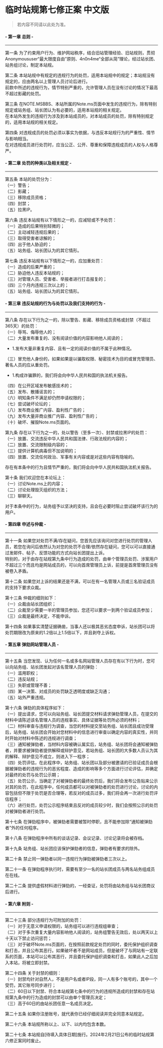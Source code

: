 # 临时站规第七修正案 中文版
> 若内容不同请以此处为准。

#### - 第一章 总则 -

---

第一条 为了约束用户行为、维护网站秩序，结合旧站管理经验、旧站规则，贯彻Anonymoususer“最大限度自由”原则、4n0n4me“全部从简”理论，经过站长团、站务组讨论，制定本站规。

第二条 本站站规中有规定的违规行为的处罚，适用本站规中的规定；本站规没有规定的，应由两名以上管理人员讨论后进行。<br>
前款中所述的违规行为，情节特别严重的，允许管理人员在没有讨论的情况下最高不超过影藏的处罚。

第三条 在NOTE.MSBBS、本站所属的Note.ms页面中发生的违规行为，除有特别规定或站务组、站长团认为有必要的，适用本站规的相关规定。<br>
在本站外发生的违规行为涉及到本站成员的，对本站成员的处罚，除有特别规定的，适用本站规的相关规定。

第四条 对违规成员的处罚必须以事实为依据，与违反本站规行为的严重性、情节与影响相当。<br>
在对违规成员进行处罚时，应当公正、公开、尊重和保障违规成员的人权与人格尊严。



#### - 第二章 处罚的种类以及相关规定 -

---

第五条 本站的处罚分为：<br>
（一）警告；<br>
（二）影藏；<br>
（三）移除成员资格；<br>
（四）封禁；<br>
（五）拉黑IP。

第六条 违反本站规有以下情形之一的，应减轻或不予处罚：<br>
（一）造成的后果特别轻微的；<br>
（二）主动减轻违规后果的；<br>
（三）取得受害者谅解的；<br>
（四）出于他人胁迫的；<br>
（五）站务组、站长团认为的其它情形。

第七条 违反本站规有以下情形之一的，应加重处罚：<br>
（一）造成的后果严重的；<br>
（二）胁迫他人违反本站规的；<br>
（三）对管理人员、受害者、举报者进行打击报复的；<br>
（四）三个月内违规三次以上的；<br>
（五）站务组、站长团认为的其它情形。



#### - 第三章 违反站规的行为与处罚以及我们支持的行为 -

---

第八条 存在以下行为之一的，除以警告、影藏、移除成员资格或封禁（不超过365天）的处罚：<br>
（一）辱骂、侮辱他人的；<br>
（二）大量发布重复的、没有阅读价值的内容影响他人阅读的；<br>
- 1.发布大量非重复内容、且有一定的阅读价值的不属于此种情况。

（三）冒充他人身份的，如果如果是以骗取权限、秘密技术为目的或冒充管理员、著名人员的应从重处罚。<br>
- 1.构成诈骗罪的，我们将会向中华人民共和国的执法机关报告。<br>

（四）在公开区域发布敏感技术的；<br>
（五）发布、散播谣言的；<br>
（六）明知条件不满足却仍然申请权限的；<br>
（七）尝试破坏论坛的；<br>
（八）发布商业推广内容、盈利性广告的；<br>
（九）发布大量非商业推广内容、盈利性广告的；<br>
（十）破坏、摧毁Note.ms页面的。

第九条 存在以下行为之一的，处以警告（至多一次）、封禁或拉黑IP的处罚：<br>
（一）放置、交流违反中华人民共和国法律、行政法规的内容的；<br>
（二）放置、交流限制级内容的；<br>
（三）提供计算机病毒但不加说明的；<br>
（四）放置、交流任何政治、军事有关内容或是对这些内容有隐喻的。

存在有本条中的行为且情节严重的，我们将会向中华人民共和国执法机关报告。

第十条 我们欢迎您在本论坛上：<br>
（一）讨论Note.ms上的内容；<br>
（二）讨论处理毁灭组织的方法；<br>
（三）聊聊天。

对于本条中的行为，站务组予以坚决的支持，且会在必要时阻止尝试破坏该行为的用户。



#### - 第四章 申述与仲裁 -

---

第十一条 如果您对处罚不满/存在疑问，您首先应该询问对您进行处罚的管理人员，若您在询问后依然认为对您的处罚不合理/依然存在疑问，您可以可以直接通过发邮件、帖子、反馈功能的方式向站长团提出上诉。<br> 
特别的，对于由存在站规第九条中行为造成的处罚，由单个管理员处罚、涉案用户不超过三个而且均是网站成员的，可以向首席管理员上诉，前提是首席管理员没有被卷入矛盾。

第十二条 如果您对上诉的结果还是不满，可以在有一名管理人员或三名验证成员的支持下要求众裁。

第十三条 仲裁的细则如下：<br>
（一）众裁由站长团组织；<br>
（二）众裁至少需要一半的管理员参加，您还可以要求一到两个验证成员参加；<br>
（三）众裁是最终决定，不能申诉。

第十四条 如果事实清楚证据确凿，当事人还以极其恶劣态度申诉，站长团可以将处罚期限改为原来的1.2倍以上1.5倍以下，并且剥夺上诉权。



#### - 第五章 弹劾网站管理人员 -

---

第十五条 当您发现、认为任何一名或多名网站管理人员存在有以下行为时，您可以向站务组、站长团发起对该名管理人员的弹劾：<br>
（一）滥用职权；<br>
（二）违反站规；<br>
（三）失职或管理不善；<br>
（四）某一决策、对成员的处罚缺乏透明度或缺乏沟通；<br>
（五）站外严重违规。

第十六条 弹劾的具体程序如下：<br>
（一）提出请求，您可以向站务组、站长团提交材料请求弹劾管理人员，在提交的材料中请陈述该名管理人员的违规事实、具体证据等处罚所必须的材料；<br>
（二）材料审查与违规行为调查，当您的材料提交至站务组、站长团且成功受理后，站务组、站长团会开始对您材料中的信息进行审查以确定内容的真实性，并同时开始对材料中陈述的违规进行调查；<br>
（三）通知被弹劾者，当材料内容被确认属实后，站务组、站长团将会通知被弹劾者，并要求被弹劾者提供解释或辩护意见，若站务组、站长团的大多数人员认为其的解释、辩护意见不成立，则进入下一程序；<br>
（四）处罚评估，在此程序中，站务组、站长团以及部分被邀请的已验证成员会根据被弹劾者的违规行为的恶劣程度、造成的影响等多个方面进行讨论评估，并确定对最终的处罚与处罚公示期；<br>
（五）处罚公示，当确定了对被弹劾者的最终处罚后，我们将会发布公告贴来公示对其的处罚，在此程序中，任何成员都可以对被弹劾者的处罚进行讨论，讨论的内容包括但不限于处罚是否合理等，若反对的成员过多，我们将会再一次进行处罚评估程序；<br>
（六）进行处罚，处罚公示程序结束且反对的成员较少时，我们会按照公示的处罚对被弹劾者进行处罚。

第十七条 在弹劾程序中，被弹劾者需要被暂时停职，且不能参加除“通知被弹劾者”外的任何程序。

第十八条 在弹劾程序中所有的谈话记录、会议记录、讨论记录将会被存档。

第十九条 站务组、站长团应该保护弹劾者的信息，弹劾者有要求的除外。

第二十条 禁止同一弹劾者以同一违规行为弹劾被弹劾者三次以上。

第二十一条 在弹劾程序执行时，需要有至少一名的站长团成员与两名站务组成员在在线。

第二十二条  提供虚假材料进行弹劾的，一经查证，处罚将由站务组与站长团商议后进行。



#### - 第六章 附则 -

---

第二十三条 部分违规行为可附加的处罚：<br>
（一）对于无意义申请权限的，站务组可以进行违规组审查；<br>
（二）对于多次重复大量内容影响他人阅读的，站务组警告无效后，处以两天以上十天以下禁止访问惩罚；<br>
（三）对于破坏Note.ms页面的，在按照前款规定处罚的同时，委托保护组织调查和打击，并且公布其恶行。如果破坏者不是网站成员，但是破坏了与网站有一定联系的页面，本站可以公布其恶行，并且委托保护组织调查和打击，如果此人之后加入本站，将被立即封禁。

第二十四条 关于封禁的细则：<br>
（一）封禁均针对自然人，不是用户名或者IP段，同一人有多个账号的，其中一个受罚，其它账号同步进行；<br>
（二）60日以下封禁、符合本站规第七条中的行为的违规所造成的封禁和存在站规第九条中的行为造成的封禁可以由单个管理员决定；<br>
（三）高于60日的由站长团任意一名成员决定。

第二十五条 如果你注册账号，就代表你已经仔细阅读并完全同意本站规定。

第二十六条 本站规所称以上、以下、以内均包含本数。

第二十七条 本站规自[待填入具体日期]施行。2024年2月21日公布的临时站规第六修正案同时废止。
